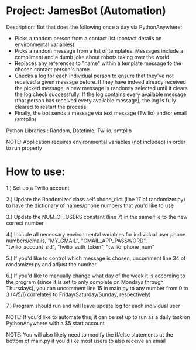 # Project: JamesBot (Automation)

Description: Bot that does the following once a day via PythonAnywhere:
- Picks a random person from a contact list (contact details on environmental variables)
- Picks a random message from a list of templates. Messages include a compliment and a dumb joke about robots taking over the world
- Replaces any references to "name" within a template message to the chosen contact person's name
- Checks a log for each individual person to ensure that they've not received a given message before. If they have indeed already received the picked message, a new message is randomly  selected until it clears the log check successfully. If the log contains every available message (that person has received every available message), the log is fully cleared to restart the process
- Finally, the bot sends a message via text message (Twilio) and/or email (smtplib)

Python Libraries : Random, Datetime, Twilio, smtplib

NOTE: Application requires environmental variables (not included) in order to run properly

# How to use:

1.) Set up a Twilio account

2.) Update the Randomizer class self.phone_dict (line 17 of randomizer.py) to have the dictionary of names/phone numbers that you'd like to use

3.) Update the NUM_OF_USERS constant (line 7) in the same file to the new correct number

4.) Include all necessary environmental variables for individual user phone numbers/emails, "MY_GMAIL", "GMAIL_APP_PASSWORD", "twilio_account_sid", "twilio_auth_token", "twilio_phone_num"

5.) If you'd like to control which message is chosen, uncomment line 34 of randomizer.py and adjust the number

6.) If you'd like to manually change what day of the week it is according to the program (since it is set to only complete on Mondays through Thursdays), you can uncomment line 15 in main.py to any number from 0 to 3 (4/5/6 correlates to Friday/Saturday/Sunday, respectively)

7.) Program should run and will leave update log for each individual user

NOTE: If you'd like to automate this, it can be set up to run as a daily task on PythonAnywhere with a $5 start account

NOTE: You will also likely need to modify the if/else statements at the bottom of main.py if you'd like most users to also receive an email
